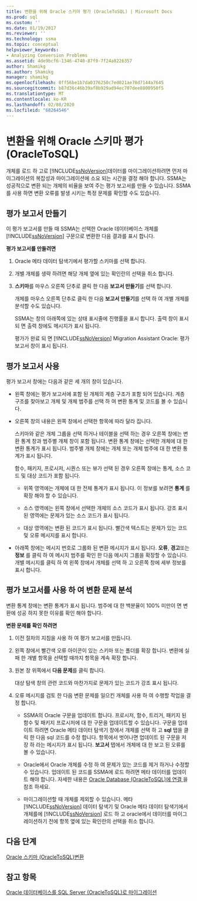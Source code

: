 ```yaml
---
title: 변환을 위해 Oracle 스키마 평가 (OracleToSQL) | Microsoft Docs
ms.prod: sql
ms.custom: ''
ms.date: 01/19/2017
ms.reviewer: ''
ms.technology: ssma
ms.topic: conceptual
helpviewer_keywords:
- Analyzing Conversion Problems
ms.assetid: 4de9bcf6-1346-4740-87f9-7f24a8226357
author: Shamikg
ms.author: Shamikg
manager: shamikg
ms.openlocfilehash: 0ff56be1b7da0376250c7ed021ae78d7144a7645
ms.sourcegitcommit: b87d36c46b39af8b929ad94ec707dee8800950f5
ms.translationtype: MT
ms.contentlocale: ko-KR
ms.lasthandoff: 02/08/2020
ms.locfileid: "68264546"
---
```

# <a name="assessing-oracle-schemas-for-conversion-oracletosql"></a>변환을 위해 Oracle 스키마 평가(OracleToSQL)
개체를 로드 하 고로 [!INCLUDE[ssNoVersion](../../includes/ssnoversion-md.md)]데이터를 마이그레이션하려면 먼저 마이그레이션의 복잡성과 마이그레이션에 소요 되는 시간을 결정 해야 합니다. SSMA는 성공적으로 변환 되는 개체의 비율을 보여 주는 평가 보고서를 만들 수 있습니다. SSMA를 사용 하면 변환 오류를 발생 시키는 특정 문제를 확인할 수도 있습니다.  
  
## <a name="creating-assessment-reports"></a>평가 보고서 만들기  
이 평가 보고서를 만들 때 SSMA는 선택한 Oracle 데이터베이스 개체를 [!INCLUDE[ssNoVersion](../../includes/ssnoversion-md.md)] 구문으로 변환한 다음 결과를 표시 합니다.  
  
**평가 보고서를 만들려면**  
  
1.  Oracle 메타 데이터 탐색기에서 평가할 스키마를 선택 합니다.  
  
2.  개별 개체를 생략 하려면 해당 개체 옆에 있는 확인란의 선택을 취소 합니다.  
  
3.  **스키마**를 마우스 오른쪽 단추로 클릭 한 다음 **보고서 만들기**를 선택 합니다.  
  
    개체를 마우스 오른쪽 단추로 클릭 한 다음 **보고서 만들기**를 선택 하 여 개별 개체를 분석할 수도 있습니다.  
  
    SSMA는 창의 아래쪽에 있는 상태 표시줄에 진행률을 표시 합니다. 출력 창이 표시 되 면 출력 창에도 메시지가 표시 됩니다.  
  
    평가가 완료 되 면 [!INCLUDE[ssNoVersion](../../includes/ssnoversion-md.md)] Migration Assistant Oracle: 평가 보고서 창이 표시 됩니다.  
  
## <a name="using-assessment-reports"></a>평가 보고서 사용  
평가 보고서 창에는 다음과 같은 세 개의 창이 있습니다.  
  
-   왼쪽 창에는 평가 보고서에 포함 된 개체의 계층 구조가 포함 되어 있습니다. 계층 구조를 찾아보고 개체 및 개체 범주를 선택 하 여 변환 통계 및 코드를 볼 수 있습니다.  
  
-   오른쪽 창의 내용은 왼쪽 창에서 선택한 항목에 따라 달라 집니다.  
  
    스키마와 같은 개체 그룹을 선택 하거나 테이블을 선택 하는 경우 오른쪽 창에는 변환 통계 창과 범주별 개체 창이 포함 됩니다. 변환 통계 창에는 선택한 개체에 대 한 변환 통계가 표시 됩니다. 범주별 개체 창에는 개체 또는 개체 범주에 대 한 변환 통계가 표시 됩니다.  
  
    함수, 패키지, 프로시저, 시퀀스 또는 뷰가 선택 된 경우 오른쪽 창에는 통계, 소스 코드 및 대상 코드가 포함 됩니다.  
  
    -   위쪽 영역에는 개체에 대 한 전체 통계가 표시 됩니다. 이 정보를 보려면 **통계** 를 확장 해야 할 수 있습니다.  
  
    -   소스 영역에는 왼쪽 창에서 선택한 개체의 소스 코드가 표시 됩니다. 강조 표시 된 영역에는 문제가 있는 소스 코드가 표시 됩니다.  
  
    -   대상 영역에는 변환 된 코드가 표시 됩니다. 빨간색 텍스트는 문제가 있는 코드 및 오류 메시지를 표시 합니다.  
  
-   아래쪽 창에는 메시지 번호로 그룹화 된 변환 메시지가 표시 됩니다. **오류**, **경고**또는 **정보** 를 클릭 하 여 메시지 범주를 확인 한 다음 메시지 그룹을 확장할 수 있습니다. 개별 메시지를 클릭 하 여 왼쪽 창에서 개체를 선택 하 고 오른쪽 창에 세부 정보를 표시 합니다.  
  
## <a name="analyzing-conversion-problems-by-using-the-assessment-report"></a>평가 보고서를 사용 하 여 변환 문제 분석  
변환 통계 창에는 변환 통계가 표시 됩니다. 범주에 대 한 백분율이 100% 미만이 면 변환에 성공 하지 못한 이유를 확인 해야 합니다.  
  
**변환 문제를 확인 하려면**  
  
1.  이전 절차의 지침을 사용 하 여 평가 보고서를 만듭니다.  
  
2.  왼쪽 창에서 빨간색 오류 아이콘이 있는 스키마 또는 폴더를 확장 합니다. 변환에 실패 한 개별 항목을 선택할 때까지 항목을 계속 확장 합니다.  
  
3.  원본 창 위쪽에서 **다음 문제**를 클릭 합니다.  
  
    대상 탐색 창의 관련 코드와 마찬가지로 문제가 있는 코드가 강조 표시 됩니다.  
  
4.  오류 메시지를 검토 한 다음 변환 문제를 일으킨 개체를 사용 하 여 수행할 작업을 결정 합니다.  
  
    -   SSMA의 Oracle 구문을 업데이트 합니다. 프로시저, 함수, 트리거, 패키지 된 함수 및 패키지 프로시저에 대 한 구문을 업데이트할 수 있습니다. 구문을 업데이트 하려면 Oracle 메타 데이터 탐색기 창에서 개체를 선택 하 고 **sql** 탭을 클릭 한 다음 sql 코드를 수정 합니다. 항목에서 벗어나면 업데이트 된 구문을 저장 하 라는 메시지가 표시 됩니다. **보고서** 탭에서 개체에 대 한 보고 된 오류를 볼 수 있습니다.  
  
    -   Oracle에서 Oracle 개체를 수정 하 여 문제가 있는 코드를 제거 하거나 수정할 수 있습니다. 업데이트 된 코드를 SSMA에 로드 하려면 메타 데이터를 업데이트 해야 합니다. 자세한 내용은 [Oracle Database &#40;OracleToSQL&#41;에 연결 ](../../ssma/oracle/connecting-to-oracle-database-oracletosql.md)을 참조 하세요.  
  
    -   마이그레이션할 때 개체를 제외할 수 있습니다. 메타 [!INCLUDE[ssNoVersion](../../includes/ssnoversion-md.md)] 데이터 탐색기 및 Oracle 메타 데이터 탐색기에서 개체를에 [!INCLUDE[ssNoVersion](../../includes/ssnoversion-md.md)] 로드 하 고 oracle에서 데이터를 마이그레이션하기 전에 항목 옆에 있는 확인란의 선택을 취소 합니다.  
  
## <a name="next-step"></a>다음 단계  
[Oracle 스키마 &#40;OracleToSQL&#41;변환](../../ssma/oracle/converting-oracle-schemas-oracletosql.md)  
  
## <a name="see-also"></a>참고 항목  
[Oracle 데이터베이스를 SQL Server &#40;OracleToSQL&#41;로 마이그레이션](../../ssma/oracle/migrating-oracle-databases-to-sql-server-oracletosql.md)  
  
